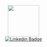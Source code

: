 <div id="header" align="center">
  <img src="https://media.giphy.com/media/bGgsc5mWoryfgKBx1u/giphy.gif" width="100"/>
  <div id="badges">
    <a href="https://www.linkedin.com/in/nishant-sharma-35755b102/">
      <img src="https://shields.io/badge/LinkedIn-blue?logo=linkedin&logoColor=white&style=for-the-badge" alt="Linkedin Badge" />
    </a>
  </div>
</div>

